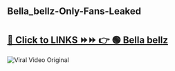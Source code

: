 
 ## Bella_bellz-Only-Fans-Leaked

# <h2><a href="https://clipsfans.com/Bella_bellz&ref=git">🔗 Click to LINKS ⏩⏩ 👉 🟢 Bella bellz </a></h2>

<a href="https://clipsfans.com/Bella_bellz&ref=git" rel="nofollow" data-target="animated-image.originalLink"><img src="https://i.ibb.co.com/xMMVF88/686577567.gif" alt="Viral Video Original" style="max-width: 100%; display: inline-block;" data-target="animated-image.originalImage"></a>
